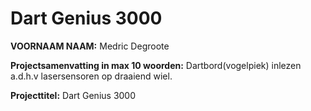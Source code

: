 # Dart Genius 3000

**VOORNAAM NAAM:** Medric Degroote

**Projectsamenvatting in max 10 woorden:** Dartbord(vogelpiek) inlezen a.d.h.v lasersensoren op draaiend wiel.

**Projecttitel:** Dart Genius 3000
